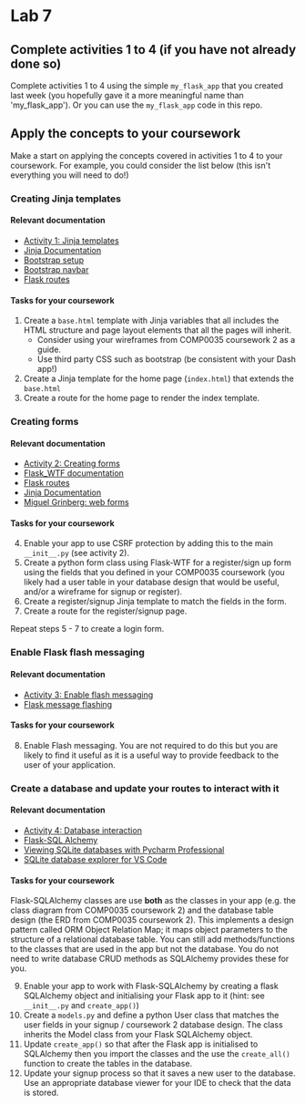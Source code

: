 # Lab 7

## Complete activities 1 to 4 (if you have not already done so)

Complete activities 1 to 4 using the simple `my_flask_app` that you created last week (you hopefully gave it a more
meaningful name than 'my_flask_app'). Or you can use the `my_flask_app` code in this repo.

## Apply the concepts to your coursework

Make a start on applying the concepts covered in activities 1 to 4 to your coursework. For example, you could consider
the list below (this isn't everything you will need to do!)

### Creating Jinja templates

#### Relevant documentation

- [Activity 1: Jinja templates](https://github.com/nicholsons/comp0034_week7/blob/master/activities/1_create_base_jinja_template.md)
- [Jinja Documentation](https://jinja.palletsprojects.com/en/3.0.x/templates/)
- [Bootstrap setup](https://getbootstrap.com/docs/5.1/getting-started/introduction/)
- [Bootstrap navbar](https://getbootstrap.com/docs/5.1/components/navbar/)
- [Flask routes](https://flask.palletsprojects.com/en/2.0.x/quickstart/#routing)

#### Tasks for your coursework

1. Create a `base.html` template with Jinja variables that all includes the HTML structure and page layout elements that
  all the pages will inherit.
    - Consider using your wireframes from COMP0035 coursework 2 as a guide.
    - Use third party CSS such as bootstrap (be consistent with your Dash app!)
2. Create a Jinja template for the home page (`index.html`) that extends the `base.html`
3. Create a route for the home page to render the index template.

### Creating forms

#### Relevant documentation

- [Activity 2: Creating forms](https://github.com/nicholsons/comp0034_week7/blob/master/activities/2_create_signup_form.md)
- [Flask_WTF documentation](https://flask-wtf.readthedocs.io/en/1.0.x/)
- [Flask routes](https://flask.palletsprojects.com/en/2.0.x/quickstart/#routing)
- [Jinja Documentation](https://jinja.palletsprojects.com/en/3.0.x/templates/)
- [Miguel Grinberg: web forms](https://blog.miguelgrinberg.com/post/the-flask-mega-tutorial-part-iii-web-forms)

#### Tasks for your coursework

4. Enable your app to use CSRF protection by adding this to the main `__init__.py` (see activity 2).
5. Create a python form class using Flask-WTF for a register/sign up form using the fields that you defined in your
   COMP0035 coursework (you likely had a user table in your database design that would be useful, and/or a wireframe for
   signup or register).
6. Create a register/signup Jinja template to match the fields in the form.
7. Create a route for the register/signup page.

Repeat steps 5 - 7 to create a login form.


### Enable Flask flash messaging

#### Relevant documentation

- [Activity 3: Enable flash messaging](https://github.com/nicholsons/comp0034_week7/blob/master/activities/3_enable_flash_messaging.md)
- [Flask message flashing](https://flask.palletsprojects.com/en/2.0.x/patterns/flashing/)

#### Tasks for your coursework

8. Enable Flash messaging. You are not required to do this but you are likely to find it useful as it is a useful way to provide feedback to the
user of your application.


### Create a database and update your routes to interact with it

#### Relevant documentation

- [Activity 4: Database interaction](https://github.com/nicholsons/comp0034_week7/blob/master/activities/4_database_interaction.md)
- [Flask-SQL Alchemy](https://flask-sqlalchemy.palletsprojects.com/en/2.x/quickstart/#a-minimal-application)
- [Viewing SQLite databases with Pycharm Professional](https://www.jetbrains.com/help/pycharm/sqlite.html)
- [SQLite database explorer for VS Code](https://marketplace.visualstudio.com/items?itemName=alexcvzz.vscode-sqlite)

#### Tasks for your coursework

Flask-SQLAlchemy classes are use **both** as the classes in your app (e.g. the class diagram from COMP0035 coursework 2)
and the database table design (the ERD from COMP0035 coursework 2). This implements a design pattern called ORM Object
Relation Map; it maps object parameters to the structure of a relational database table. You can still add
methods/functions to the classes that are used in the app but not the database. You do not need to write database CRUD
methods as SQLAlchemy provides these for you.

9. Enable your app to work with Flask-SQLAlchemy by creating a flask SQLAlchemy object and initialising your Flask app to
  it (hint: see `__init__.py` and `create_app()`)
10. Create a `models.py` and define a python User class that matches the user fields in your signup / coursework 2
  database design. The class inherits the Model class from your Flask SQLAlchemy object.
11. Update `create_app()` so that after the Flask app is initialised to SQLAlchemy then you import the classes and the use
  the `create_all()` function to create the tables in the database.
12. Update your signup process so that it saves a new user to the database. Use an appropriate database viewer for your
  IDE to check that the data is stored.



